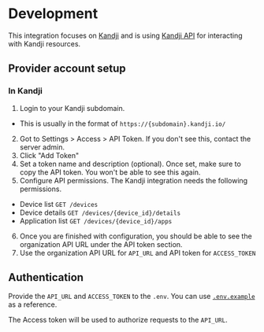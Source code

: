 # Development

This integration focuses on [Kandji](https://www.kandji.io/) and is using
[Kandji API](https://api.kandji.io/) for interacting with Kandji resources.

## Provider account setup

### In Kandji

1. Login to your Kandji subdomain.

- This is usually in the format of `https://{subdomain}.kandji.io/`

2. Got to Settings > Access > API Token. If you don't see this, contact the
   server admin.
3. Click "Add Token"
4. Set a token name and description (optional). Once set, make sure to copy the
   API token. You won't be able to see this again.
5. Configure API permissions. The Kandji integration needs the following
   permissions.

- Device list `GET /devices`
- Device details `GET /devices/{device_id}/details`
- Application list `GET /devices/{device_id}/apps`

6. Once you are finished with configuration, you should be able to see the
   organization API URL under the API token section.
7. Use the organization API URL for `API_URL` and API token for `ACCESS_TOKEN`

## Authentication

Provide the `API_URL` and `ACCESS_TOKEN` to the `.env`. You can use
[`.env.example`](../.env.example) as a reference.

The Access token will be used to authorize requests to the `API_URL`.
